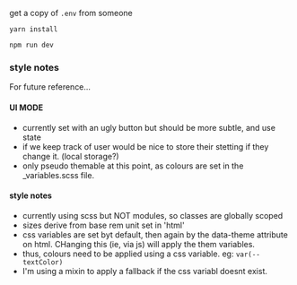 get a copy of `.env` from someone

`yarn install`

`npm run dev`

### style notes
For future reference...
#### UI MODE
- currently set with an ugly button but should be more subtle, and use state
- if we keep track of user would be nice to store their stetting if they change it. (local storage?)
- only pseudo themable at this point, as colours are set in the _variables.scss file.

#### style notes
- currently using scss but NOT modules, so classes are globally scoped
- sizes derive from base rem unit set in 'html'
- css variables are set byt default, then again by the data-theme attribute on html. CHanging this (ie, via js) will apply the them variables.
- thus, colours need to be applied using a css variable. eg:  `var(--textColor)`
- I'm using a mixin to apply a fallback if the css variabl doesnt exist.